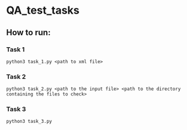 # QA_test_tasks

## How to run:

### Task 1
`python3 task_1.py <path to xml file>`

### Task 2 
`python3 task_2.py <path to the input file> <path to the directory containing the files to check>`

### Task 3
`python3 task_3.py`

